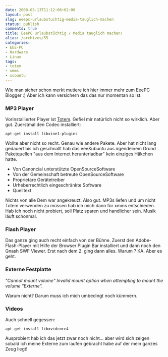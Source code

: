 ```yaml
---
date: 2008-05-13T11:12:06+02:00
layout: post
slug: eeepc-urlaubstuchtig-media-tauglich-machen
status: publish
comments: true
title: EeePC urlaubstüchtig / Media tauglich machen!
alias: /archives/55
categories:
- EEE-PC
- Hardware
- Linux
tags:
- totem
- xmms
- xubuntu
---
```


Wie man sicher schon merkt mutiere ich hier immer mehr zum EeePC Blogger :) Aber
ich kann versichern das das nur momentan so ist.

### MP3 Player

Vorinstallierter Player ist [Totem](http://de.wikipedia.org/wiki/Totem_(Programm)).
Gefiel mir natürlich nicht so wirklich. Aber gut. Zuerstmal den Codec installiert:

```
apt-get install libxine1-plugins
```

Wollte aber nicht so recht. Genau wie andere Pakete. Aber hat nicht lang gedauert
bis ich geschnallt hab das eeeXubuntu aus irgendeinem Grund Paketquellen "aus dem
Internet herunterladbar" kein einziges Häkchen hatte.

  * Von Canoncial unterstützte OpenSourceSoftware
  * Von der Gemeinschaft betreute OpenSourceSoftware
  * Proprietäre Gerätetreiber
  * Urheberrechtlich eingeschränkte Software
  * Quelltext

Nichts von alle Dem war angekreuzt. Also gut. MP3s liefen und um nicht Totem verwenden zu
müssen hab ich mich dann für xmms entschieden. Hab ich noch nicht probiert,
soll Platz sparen und handlicher sein. Musik läuft schonmal.

### Flash Player

Das ganze ging auch recht einfach von der Bühne. Zuerst den Adobe-Flash-Player mit
Hilfe der Browser Plugin Bar installiert und dann noch den Gnash SWF Viewer.
Erst nach dem 2. ging dann alles. Warum ? KA. Aber es geht.

### Externe Festplatte

_"_Cannot mount volume"_ Invalid mount option when attempting to mount the volume "Externe"._

Warum nicht? Darum muss ich mich umbedingt noch kümmern.

### Videos

Auch schnell gegessen:

```
apt-get install libxvidcore4
```
Ausprobiert hab ich das jetzt zwar noch nicht... aber wird sich zeigen sobald
ich meine Externe zum laufen gebracht habe auf der mein ganzes Zeug liegt!

